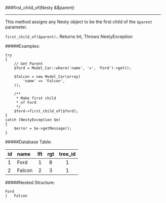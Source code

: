 ###first_child_of(Nesty &amp;$parent)

---------

This method assigns any Nesty object to be the first child of the `$parent` parameter.

`first_child_of($parent);` Returns Int, Throws NestyException


#####Examples:

	try
	{
		// Get Parent
		$ford = Model_Car::where('name', '=', 'Ford')->get();

		$falcon = new Model_Car(array(
			'name' => 'Falcon',
		));

		/**
		 * Make first child
		 * of Ford
		 */
		$ford->first_child_of($ford);
	}
	catch (NestyException $e)
	{
		$error = $e->getMessage();
	}

#####Database Table:

  id        | name      | lft         | rgt         | tree_id
  :-------- | :-------- | :---------: | :---------: | :------:
  1         | Ford      | 1           | 8           | 1
  2         | Falcon    | 2           | 3           | 1


#####Nested Structure:

	Ford
	|   Falcon
